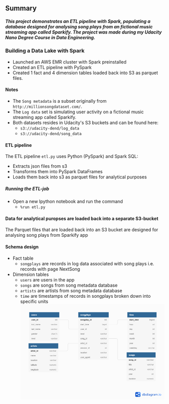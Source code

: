 ## Summary

##### This project demonstrates an ETL pipeline with Spark, populating a database designed for analysing song plays from an fictional music streaming app called Sparkify. The project was made during my Udacity Nano Degree Course in Data Engineering. 

### Building a Data Lake with Spark
- Launched an AWS EMR cluster with Spark preinstalled
- Created an ETL pipeline with PySpark
- Created 1 fact and 4 dimension tables loaded back into S3 as parquet files.

#### Notes
- The `Song metadata` is a subset originally from `http://millionsongdataset.com/`.
- The `Log data` set is simulating user activity on a fictional music streaming app called Sparkify.
- Both datasets resides in Udacity's S3 buckets and can be found here: 
	- `s3://udacity-dend/log_data` 
	- `s3://udacity-dend/song_data`

#### ETL pipeline
The ETL pipeline `etl.py` uses Python (PySpark) and Spark SQL:
- Extracts json files from s3
- Transforms them into PySpark DataFrames
- Loads them back into s3 as parquet files for analytical purposes

##### Running the ETL-job
- Open a new Ipython notebook and run the command
    - `%run etl.py`

#### Data for analytical puropses are loaded back into a separate S3-bucket
The Parquet files that are loaded back into an S3 bucket are designed for analysing song plays from Sparkify app

#### Schema design
- Fact table 
    - `songplays` are records in log data associated with song plays i.e. records with page NextSong
- Dimension tables
    - `users` are users in the app
    - `songs`  are songs from song metadata database
    - `artists` are artists from song metadata database
    - `time` are timestamps of records in songplays broken down into specific units
![Star schema](https://github.com/aletje/Data-Lake-with-Spark/blob/main/starschema.png "star schema")